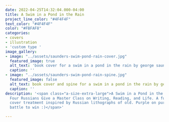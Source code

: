 ```yaml
---
date: 2022-04-25T14:32:04.000-04:00
title: A Swim in a Pond in the Rain
project_line_color: "#4F4F4F"
text_color: "#4F4F4F"
color: "#FBFAF8"
categories:
- covers
- illustration
- 'custom type '
image_gallery:
- image: "../assets/saunders-swim-pond-rain-cover.jpg"
  featured_image: true
  alt_text: 'book cover for a swim in a pond in the rain by george saunders '
  caption: ''
- image: "../assets/saunders-swim-pond-rain-spine.jpg"
  featured_image: false
  alt_text: book cover and spine for a swim in a pond in the rain by george saunders
  caption: ''
description: '<span class="a-size-extra-large">A Swim in a Pond in the Rain: In Which
  Four Russians Give a Master Class on Writing, Reading, and Life. A fully illustrated
  cover treatment inspired by Russian lithographs of old. Purple on purple is a hard
  battle to win :)</span>'

---
```

